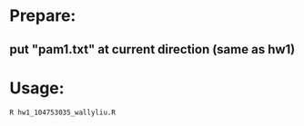 # Prepare:
##	put "pam1.txt" at current direction (same as hw1)
# Usage: 
	R hw1_104753035_wallyliu.R

